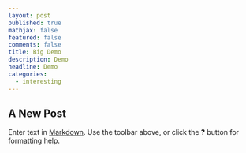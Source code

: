 ```yaml
---
layout: post
published: true
mathjax: false
featured: false
comments: false
title: Big Demo
description: Demo
headline: Demo
categories:
  - interesting
---
```

## A New Post

Enter text in [Markdown](http://daringfireball.net/projects/markdown/). Use the toolbar above, or click the **?** button for formatting help.
